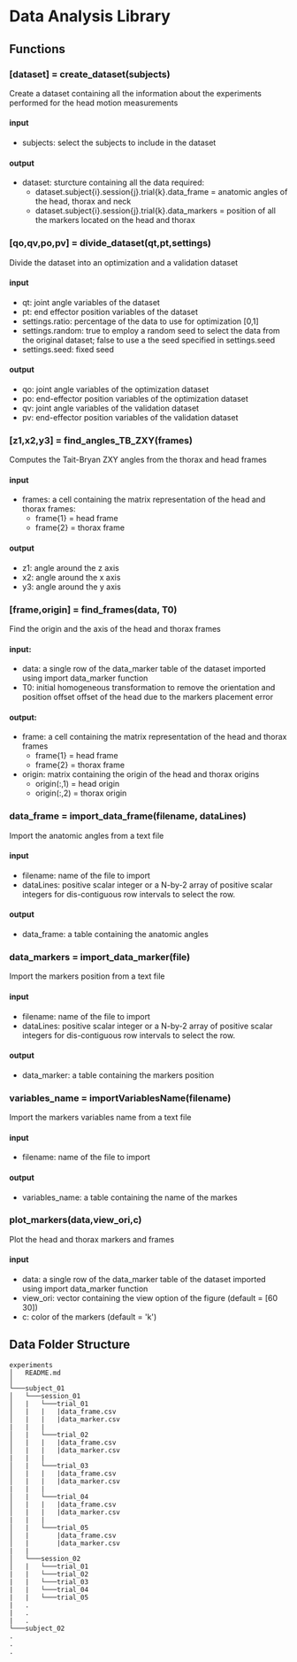 # Data Analysis Library
## Functions

### [dataset] = create_dataset(subjects)
Create a dataset containing all the information about the experiments performed for the head motion measurements
#### input
- subjects: select the subjects to include in the dataset
#### output
- dataset: sturcture containing all the data required:
  - dataset.subject{i}.session{j}.trial{k}.data_frame = anatomic angles of the head, thorax and neck
  - dataset.subject{i}.session{j}.trial{k}.data_markers = position of all the markers located on the head and thorax
  
### [qo,qv,po,pv] = divide_dataset(qt,pt,settings)
Divide the dataset into an optimization and a validation dataset 
#### input
- qt: joint angle variables of the dataset
- pt: end effector position variables of the dataset
- settings.ratio: percentage of the data to use for optimization [0,1]
- settings.random: true to employ a random seed to select the data from the original dataset; false to use a the seed specified in settings.seed
- settings.seed: fixed seed
#### output
- qo: joint angle variables of the optimization dataset
- po: end-effector position variables of the optimization dataset
- qv: joint angle variables of the validation dataset
- pv: end-effector position variables of the validation dataset

### [z1,x2,y3] = find_angles_TB_ZXY(frames)
Computes the Tait-Bryan ZXY angles from the thorax and head frames
#### input
- frames: a cell containing the matrix representation of the head and thorax frames:
  - frame{1} = head frame 
  - frame{2} = thorax frame 
#### output
- z1: angle around the z axis
- x2: angle around the x axis
- y3: angle around the y axis

### [frame,origin] = find_frames(data, T0)
Find the origin and the axis of the head and thorax frames
#### input:
  - data:  a single row of the data_marker table of the dataset imported using import data_marker function 
  - T0: initial homogeneous transformation to remove the orientation and position offset offset of the head due to the markers placement error
#### output:
- frame:  a cell containing the matrix representation of the head and thorax frames
  - frame{1} = head frame 
  - frame{2} = thorax frame 
- origin: matrix containing the origin of the head and thorax origins    
  - origin(:,1) = head origin 
  - origin(:,2) = thorax origin 
  
### data_frame = import_data_frame(filename, dataLines)
Import the anatomic angles from a text file
#### input
- filename: name of the file to import
- dataLines: positive scalar integer or a N-by-2 array of positive scalar integers for dis-contiguous row intervals to select the row.
#### output
- data_frame: a table containing the anatomic angles

### data_markers = import_data_marker(file)
Import the markers position from a text file
#### input
- filename: name of the file to import
- dataLines: positive scalar integer or a N-by-2 array of positive scalar integers for dis-contiguous row intervals to select the row.
#### output
- data_marker: a table containing the markers position

###  variables_name = importVariablesName(filename)
Import the markers variables name from a text file
#### input
- filename: name of the file to import
#### output
- variables_name: a table containing the name of the markes

### plot_markers(data,view_ori,c)
Plot the head and thorax markers and frames
#### input
- data:  a single row of the data_marker table of the dataset imported using import data_marker function
- view_ori: vector containing the view option of the figure (default = [60 30])
- c: color of the markers (default = 'k')

## Data Folder Structure
```
experiments
│   README.md 
│
└───subject_01
│   └───session_01
│   |   └───trial_01
│   |   |   |data_frame.csv
│   |   |   |data_marker.csv
|   |   |
│   |   └───trial_02
│   |   |   |data_frame.csv
│   |   |   |data_marker.csv
|   |   |
│   |   └───trial_03
│   |   |   |data_frame.csv
│   |   |   |data_marker.csv
|   |   |
│   |   └───trial_04
│   |   |   |data_frame.csv
│   |   |   |data_marker.csv
|   |   |
│   |   └───trial_05
│   |       |data_frame.csv
│   |       |data_marker.csv
|   |
│   └───session_02
│   |   └───trial_01
|   |   └───trial_02
|   |   └───trial_03
|   |   └───trial_04
|   |   └───trial_05
|   .
|   .
|   .
└───subject_02
.   
.   
.   

```
